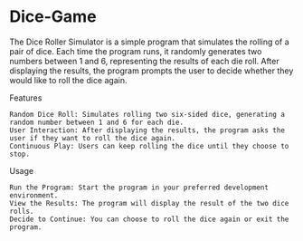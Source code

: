 # Dice-Game
The Dice Roller Simulator is a simple program that simulates the rolling of a pair of dice. Each time the program runs, it randomly generates two numbers between 1 and 6, representing the results of each die roll. After displaying the results, the program prompts the user to decide whether they would like to roll the dice again.

Features

    Random Dice Roll: Simulates rolling two six-sided dice, generating a random number between 1 and 6 for each die.
    User Interaction: After displaying the results, the program asks the user if they want to roll the dice again.
    Continuous Play: Users can keep rolling the dice until they choose to stop.

Usage

    Run the Program: Start the program in your preferred development environment.
    View the Results: The program will display the result of the two dice rolls.
    Decide to Continue: You can choose to roll the dice again or exit the program.
